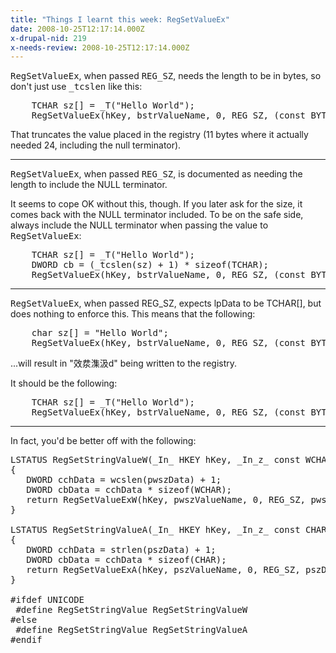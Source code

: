 ```yaml
---
title: "Things I learnt this week: RegSetValueEx"
date: 2008-10-25T12:17:14.000Z
x-drupal-nid: 219
x-needs-review: 2008-10-25T12:17:14.000Z
---
```

<tt>RegSetValueEx</tt>, when passed <tt>REG_SZ</tt>, needs the length to be in bytes, so don't just use <tt>_tcslen</tt> like this:

<pre>    TCHAR sz[] = _T("Hello World");
    RegSetValueEx(hKey, bstrValueName, 0, REG_SZ, (const BYTE *)sz, _tcslen(sz));</pre>

That truncates the value placed in the registry (11 bytes where it actually needed 24, including the null terminator).

* * *

<tt>RegSetValueEx</tt>, when passed <tt>REG_SZ</tt>, is documented as needing the length to include the NULL terminator.

It seems to cope OK without this, though. If you later ask for the size, it comes back with the NULL terminator included. To be on the safe side, always include the NULL terminator when passing the value to <tt>RegSetValueEx</tt>:

<pre>    TCHAR sz[] = _T("Hello World");
    DWORD cb = (_tcslen(sz) + 1) * sizeof(TCHAR);
    RegSetValueEx(hKey, bstrValueName, 0, REG_SZ, (const BYTE *)sz, cb);</pre>

* * *

<tt>RegSetValueEx</tt>, when passed REG_SZ, expects lpData to be TCHAR[], but does nothing to enforce this. This means that the following:

<pre>    char sz[] = "Hello World";
    RegSetValueEx(hKey, bstrValueName, 0, REG_SZ, (const BYTE *)sz, strlen(sz) + 1);</pre>

...will result in "效汬⁯潗汲d" being written to the registry.

It should be the following:

<pre>    TCHAR sz[] = _T("Hello World");
    RegSetValueEx(hKey, bstrValueName, 0, REG_SZ, (const BYTE *)sz, _tcslen(sz) + 1);</pre>

* * *

In fact, you'd be better off with the following:

<pre>LSTATUS RegSetStringValueW(_In_ HKEY hKey, _In_z_ const WCHAR *pwszValueName, _In_z_ const WCHAR *pwszData)
{
   DWORD cchData = wcslen(pwszData) + 1;
   DWORD cbData = cchData * sizeof(WCHAR);
   return RegSetValueExW(hKey, pwszValueName, 0, REG_SZ, pwszData, cbData);
}

LSTATUS RegSetStringValueA(_In_ HKEY hKey, _In_z_ const CHAR *pszValueName, _In_z_ const CHAR *pszData)
{
   DWORD cchData = strlen(pszData) + 1;
   DWORD cbData = cchData * sizeof(CHAR);
   return RegSetValueExA(hKey, pszValueName, 0, REG_SZ, pszData, cbData);
}

#ifdef UNICODE
 #define RegSetStringValue RegSetStringValueW
#else
 #define RegSetStringValue RegSetStringValueA
#endif
</pre>